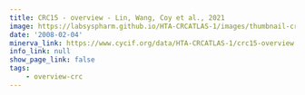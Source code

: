 ```yaml
---
title: CRC15 - overview - Lin, Wang, Coy et al., 2021
image: https://labsyspharm.github.io/HTA-CRCATLAS-1/images/thumbnail-crc15-overview.jpg
date: '2008-02-04'
minerva_link: https://www.cycif.org/data/HTA-CRCATLAS-1/crc15-overview
info_link: null
show_page_link: false
tags:
    - overview-crc
---
```

